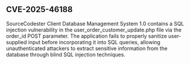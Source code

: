 ## CVE-2025-46188

SourceCodester Client Database Management System 1.0 contains a SQL injection vulnerability in the user_order_customer_update.php file via the order_id POST parameter. The application fails to properly sanitize user-supplied input before incorporating it into SQL queries, allowing unauthenticated attackers to extract sensitive information from the database through blind SQL injection techniques.
